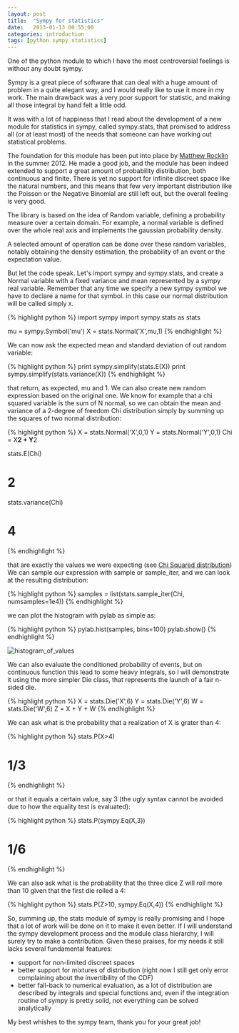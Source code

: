 ```yaml
---
layout: post
title:  "Sympy for statistics"
date:   2013-01-13 00:55:00
categories: introduction
tags: [python sympy statistics]
--- 
```


One of the python module to which I have the most controversial feelings is without any doubt sympy.

Sympy is a great piece of software that can deal with a huge amount of problem in a quite elegant way, and I would really like to use it more in my work. The main drawback was a very poor support for statistic, and making all those integral by hand felt a little odd.

It was with a lot of happiness that I read about the development of a new module for statistics in sympy, called sympy.stats, that promised to address all (or at least most) of the needs that someone can have working out statistical problems.

The foundation for this module has been put into place by [Matthew Rocklin](http://matthewrocklin.com/) in the summer 2012. He made a good job, and the module has been indeed extended to support a great amount of probability distribution, both continuous and finite. There is yet no support for infinite discreet space like the natural numbers, and this means that few very important distribution like the Poisson or the Negative Binomial are still left out, but the overall feeling is very good.

The library is based on the idea of Random variable, defining a probability measure over a certain domain. For example, a normal variable is defined over the whole real axis and implements the gaussian probability density.

A selected amount of operation can be done over these random variables, notably obtaining the density estimation, the probability of an event or the expectation value.

But let the code speak.
Let's import sympy and sympy.stats, and create a Normal variable with a fixed variance and mean represented by a sympy real variable. Remember that any time we specify a new sympy symbol we have to declare a name for that symbol. in this case our normal distribution will be called simply `X`.

{% highlight python %}
import sympy
import sympy.stats as stats

mu = sympy.Symbol('mu')
X = stats.Normal('X',mu,1)
{% endhighlight %}

We can now ask the expected mean and standard deviation of out random variable:

{% highlight python %}
print sympy.simplify(stats.E(X))
print sympy.simplify(stats.variance(X))
{% endhighlight %}

that return, as expected, mu and 1.
We can also create new random expression based on the original one.
We know for example that a chi squared variable is the sum of N normal, so we can obtain the mean and variance of a 2-degree of freedom Chi distribution simply by summing up the squares of two normal distribution:

{% highlight python %}
X = stats.Normal('X',0,1)
Y = stats.Normal('Y',0,1)
Chi = X**2 + Y**2

stats.E(Chi)
# 2
stats.variance(Chi)
# 4
{% endhighlight %}

that are exactly the values we were expecting (see [Chi Squared distribution](http://en.wikipedia.org/wiki/Chi-squared_distribution))
We can sample our expression with sample or sample_iter, and we can look at the resulting distribution:

{% highlight python %}
samples = list(stats.sample_iter(Chi, numsamples=1e4))
{% endhighlight %}

we can plot the histogram with pylab as simple as:

{% highlight python %}
pylab.hist(samples, bins=100)
pylab.show()
{% endhighlight %}

![histogram_of_values]({{site.baseurl}}/assets/chi_squared_hist.png)

We can also evaluate the conditioned probability of events, but on continuous function this lead to some heavy integrals, so I will demonstrate it using the more simpler Die class, that represents the launch of a fair n-sided die.

{% highlight python %}
X = stats.Die('X',6)
Y = stats.Die('Y',6)
W = stats.Die('W',6)
Z = X + Y + W
{% endhighlight %}

We can ask what is the probability that a realization of X is grater than 4:

{% highlight python %}
stats.P(X>4)
# 1/3
{% endhighlight %}

or that it equals a certain value, say 3 (the ugly syntax cannot be avoided due to how the equality test is evaluated):

{% highlight python %}
stats.P(sympy.Eq(X,3))
# 1/6 
{% endhighlight %}

We can also ask what is the probability that the three dice Z will roll more than 10 given that the first die rolled a 4:

{% highlight python %}
stats.P(Z>10, sympy.Eq(X,4))
{% endhighlight %}

So, summing up, the stats module of sympy is really promising and I hope that a lot of work will be done on it to make it even better. If I will understand the sympy development process and the module class hierarchy, I will surely try to make a contribution.
Given these praises, for my needs it still lacks several fundamental features:

* support for non-limited discreet spaces
* better support for mixtures of distribution (right now I still get only error complaining about the invertibility of the CDF)
* better fall-back to numerical evaluation, as a lot of distribution are described by integrals and special functions and, even if the integration routine of sympy is pretty solid, not everything can be solved analytically

My best whishes to the sympy team, thank you for your great job! 